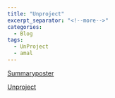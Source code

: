 ```yaml
---
title: "Unproject"
excerpt_separator: "<!--more-->"
categories:
  - Blog
tags:
  - UnProject
  - amal
---
```


[Summaryposter](https://docs.google.com/presentation/d/1AZc2_q0Uc8ivjokcdz2ovJu9xtobsrjKwsfYvnCn3Tc/edit?usp=sharing)

[Unproject](https://docs.google.com/presentation/d/1NbFiWrfi-hlgUVSuaUBH96e1gzIWsk__ZKU9ZXdptTc/edit?usp=sharing)
